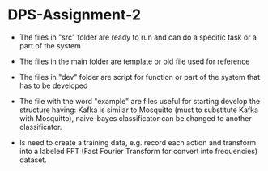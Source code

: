 
# DPS-Assignment-2

- The files in "src" folder are ready to run and can do a specific task or a part of the system
- The files in the main folder are template or old file used for reference
- The files in "dev" folder are script for function or part of the system that has to be developed  

- The file with the word "example" are files useful for starting develop the structure having: Kafka is similar to Mosquitto (must to substitute Kafka with Mosquitto),
  naive-bayes classificator can be changed to another classificator.
- Is need to create a training data, e.g. record each action and transform into a labeled FFT (Fast Fourier Transform for convert into frequencies) dataset. 
